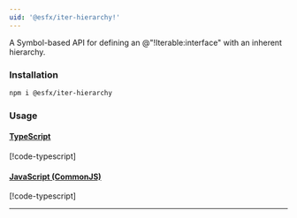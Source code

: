 ```yaml
---
uid: '@esfx/iter-hierarchy!'
---
```


A Symbol-based API for defining an @"!Iterable:interface" with an inherent hierarchy.

### Installation

```sh
npm i @esfx/iter-hierarchy
```

### Usage

#### [TypeScript](#tab/ts)
[!code-typescript[](../examples/usage.ts)]
#### [JavaScript (CommonJS)](#tab/js)
[!code-typescript[](../examples/usage.js)]
***
